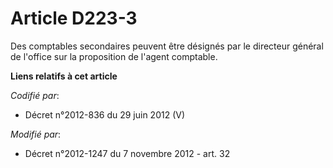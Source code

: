 # Article D223-3

Des comptables secondaires peuvent être désignés par le directeur général de l'office sur la proposition de l'agent
comptable.

**Liens relatifs à cet article**

_Codifié par_:

  - Décret n°2012-836 du 29 juin 2012 (V)

_Modifié par_:

  - Décret n°2012-1247 du 7 novembre 2012 - art. 32
